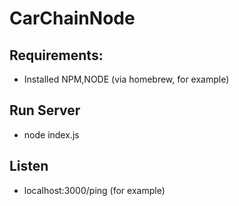 # CarChainNode

## Requirements:
- Installed NPM,NODE (via homebrew, for example)

## Run Server
- node index.js

## Listen
- localhost:3000/ping (for example)
